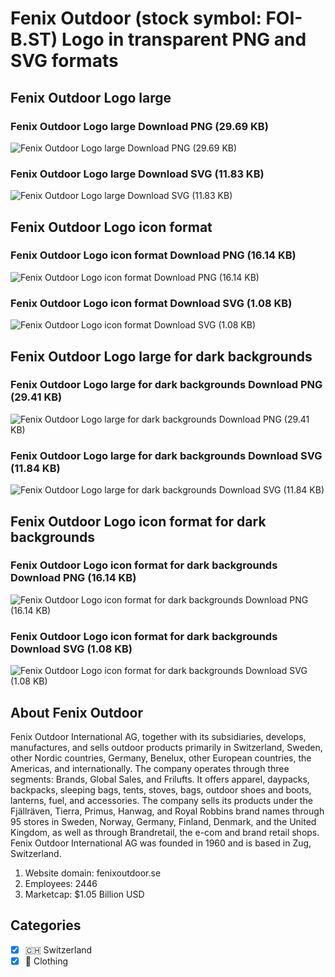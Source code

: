 # Fenix Outdoor (stock symbol: FOI-B.ST) Logo in transparent PNG and SVG formats

## Fenix Outdoor Logo large

### Fenix Outdoor Logo large Download PNG (29.69 KB)

![Fenix Outdoor Logo large Download PNG (29.69 KB)](/img/orig/FOI-B.ST_BIG-a72f77ad.png)

### Fenix Outdoor Logo large Download SVG (11.83 KB)

![Fenix Outdoor Logo large Download SVG (11.83 KB)](/img/orig/FOI-B.ST_BIG-2c1d86e7.svg)

## Fenix Outdoor Logo icon format

### Fenix Outdoor Logo icon format Download PNG (16.14 KB)

![Fenix Outdoor Logo icon format Download PNG (16.14 KB)](/img/orig/FOI-B.ST-d1c82fc4.png)

### Fenix Outdoor Logo icon format Download SVG (1.08 KB)

![Fenix Outdoor Logo icon format Download SVG (1.08 KB)](/img/orig/FOI-B.ST-2efac764.svg)

## Fenix Outdoor Logo large for dark backgrounds

### Fenix Outdoor Logo large for dark backgrounds Download PNG (29.41 KB)

![Fenix Outdoor Logo large for dark backgrounds Download PNG (29.41 KB)](/img/orig/FOI-B.ST_BIG.D-b601329d.png)

### Fenix Outdoor Logo large for dark backgrounds Download SVG (11.84 KB)

![Fenix Outdoor Logo large for dark backgrounds Download SVG (11.84 KB)](/img/orig/FOI-B.ST_BIG.D-867ddc4d.svg)

## Fenix Outdoor Logo icon format for dark backgrounds

### Fenix Outdoor Logo icon format for dark backgrounds Download PNG (16.14 KB)

![Fenix Outdoor Logo icon format for dark backgrounds Download PNG (16.14 KB)](/img/orig/FOI-B.ST.D-50c8ab92.png)

### Fenix Outdoor Logo icon format for dark backgrounds Download SVG (1.08 KB)

![Fenix Outdoor Logo icon format for dark backgrounds Download SVG (1.08 KB)](/img/orig/FOI-B.ST.D-4a9a84ac.svg)

## About Fenix Outdoor

Fenix Outdoor International AG, together with its subsidiaries, develops, manufactures, and sells outdoor products primarily in Switzerland, Sweden, other Nordic countries, Germany, Benelux, other European countries, the Americas, and internationally. The company operates through three segments: Brands, Global Sales, and Frilufts. It offers apparel, daypacks, backpacks, sleeping bags, tents, stoves, bags, outdoor shoes and boots, lanterns, fuel, and accessories. The company sells its products under the Fjällräven, Tierra, Primus, Hanwag, and Royal Robbins brand names through 95 stores in Sweden, Norway, Germany, Finland, Denmark, and the United Kingdom, as well as through Brandretail, the e-com and brand retail shops. Fenix Outdoor International AG was founded in 1960 and is based in Zug, Switzerland.

1. Website domain: fenixoutdoor.se
2. Employees: 2446
3. Marketcap: $1.05 Billion USD


## Categories
- [x] 🇨🇭 Switzerland
- [x] 👚 Clothing
